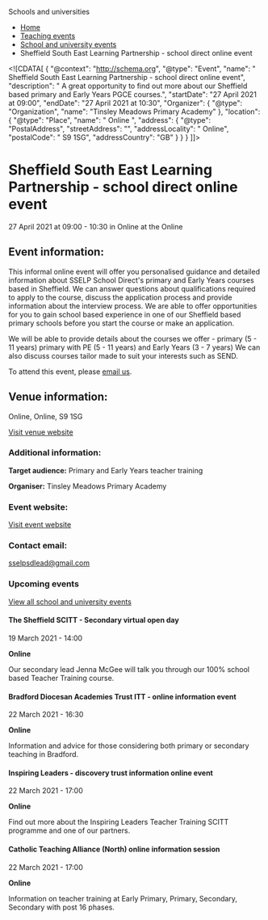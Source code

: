 Schools and universities

*   [Home](/)
*   [Teaching events](/teaching-events)
*   [School and university events](/teaching-events/training-provider-events)
*   Sheffield South East Learning Partnership - school direct online event

<!\[CDATA\[ { "@context": "http://schema.org", "@type": "Event", "name": " Sheffield South East Learning Partnership - school direct online event", "description": " A great opportunity to find out more about our Sheffield based primary and Early Years PGCE courses.", "startDate": "27 April 2021 at 09:00", "endDate": "27 April 2021 at 10:30", "Organizer": { "@type": "Organization", "name": "Tinsley Meadows Primary Academy" }, "location": { "@type": "Place", "name": " Online ", "address": { "@type": "PostalAddress", "streetAddress": "", "addressLocality": " Online", "postalCode": " S9 1SG", "addressCountry": "GB" } } } \]\]>

Sheffield South East Learning Partnership - school direct online event
======================================================================

27 April 2021 at 09:00 - 10:30 in Online at the Online

Event information:
------------------

This informal online event will offer you personalised guidance and detailed information about SSELP School Direct's primary and Early Years courses based in Sheffield. We can answer questions about qualifications required to apply to the course, discuss the application process and provide information about the interview process. We are able to offer opportunities for you to gain school based experience in one of our Sheffield based primary schools before you start the course or make an application.

We will be able to provide details about the courses we offer - primary (5 - 11 years) primary with PE (5 - 11 years) and Early Years (3 - 7 years) We can also discuss courses tailor made to suit your interests such as SEND.

To attend this event, please [email us](mailto:sselpsdlead@gmail.com).

Venue information:
------------------

Online, Online, S9 1SG

[Visit venue website](https://sselp.net/ "Online")

### Additional information:

**Target audience:** Primary and Early Years teacher training

**Organiser:** Tinsley Meadows Primary Academy

### Event website:

[Visit event website](https://sselp.net/)

### Contact email:

[sselpsdlead@gmail.com](mailto:sselpsdlead@gmail.com)

### Upcoming events

[View all school and university events](/teaching-events/training-provider-events)

[](/teaching-events/training-provider-events/210319-the-sheffield-scitt-secondary-virtual-open-day)

#### The Sheffield SCITT - Secondary virtual open day

19 March 2021 - 14:00

**Online**

Our secondary lead Jenna McGee will talk you through our 100% school based Teacher Training course.

[](/teaching-events/training-provider-events/210322-bradford-diocesan-academies-trust-itt-online-information-event)

#### Bradford Diocesan Academies Trust ITT - online information event

22 March 2021 - 16:30

**Online**

Information and advice for those considering both primary or secondary teaching in Bradford.

[](/teaching-events/training-provider-events/210322-inspiring-leaders-discovery-trust-information-online-event)

#### Inspiring Leaders - discovery trust information online event

22 March 2021 - 17:00

**Online**

Find out more about the Inspiring Leaders Teacher Training SCITT programme and one of our partners.

[](/teaching-events/training-provider-events/210322-catholic-teaching-alliance-north-online-information-session)

#### Catholic Teaching Alliance (North) online information session

22 March 2021 - 17:00

**Online**

Information on teacher training at Early Primary, Primary, Secondary, Secondary with post 16 phases.